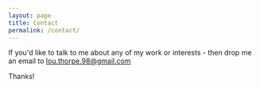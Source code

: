 ```yaml
---
layout: page
title: Contact
permalink: /contact/
---
```


If you'd like to talk to me about any of my work or interests - then drop me an email to lou.thorpe.98@gmail.com

Thanks!
